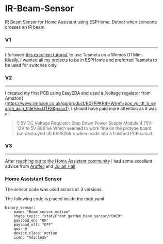 # IR-Beam-Sensor
IR Beam Sensor for Home Assistant using ESPHome. Detect when someone crosses an IR beam.

### V1
---
I followed [this excellent tutorial](https://www.inspectmygadgets.com/ir-beam-break-sensors-with-tasmota-and-home-assistant/), to use Tasmota on a Wemos D1 Mini.
Ideally, I wanted all my projects to be in ESPHome and preferred Tasmota to be used for switches only.



### V2
---
I created my first PCB using EasyEDA and used a [voltage regulator from Amazon] (https://www.amazon.co.uk/gp/product/B07PPKR4HW/ref=ppx_yo_dt_b_search_asin_title?ie=UTF8&psc=1), I should have paid more attention as it was a: 
> 5.5V DC Voltage Regulator Step Down Power Supply Module 4.75V-12V to 5V 800mA
Which seemed to work fine on the protype board but destroyed (3) ESP8266's when made into a finished PCB circuit.

### V3
---
After [reaching out to the Home Assistant community](https://community.home-assistant.io/t/esphome-ir-beam-sensor-code-help/507588)
I had some excellent advice from [Aruffell](https://community.home-assistant.io/u/aruffell/summary) and [Julian Hall](https://community.home-assistant.io/u/juliandh/summary)


### Home Assistant Sensor

The sensor code was used across all 3 versions.

The following code is placed inside the mqtt.yaml

```
binary_sensor:
  - name: "Beam sensor motion"
    state_topic: "stat/Front_garden_beam_sensor/POWER"
    payload_on: "ON"
    payload_off: "OFF"
    qos: 0
    device_class: motion
    icon: "mdi:leak"
```
